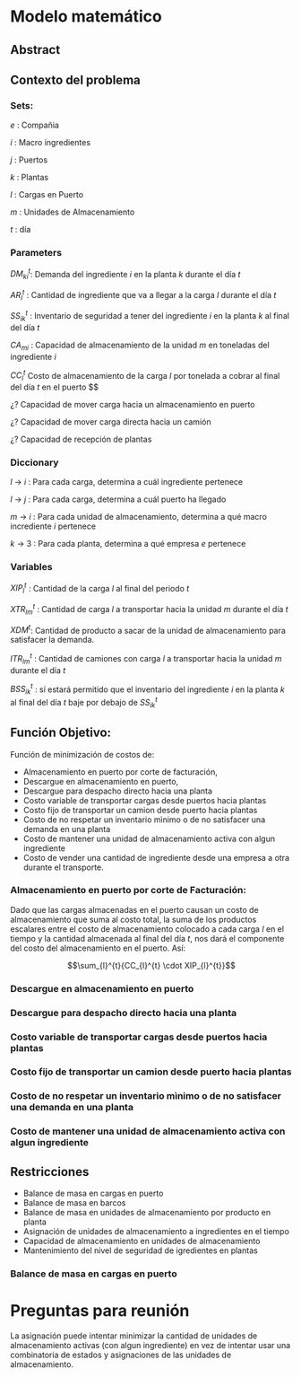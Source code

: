 # Modelo matemático

## Abstract

## Contexto del problema

### Sets:

$e$ : Compañia

$i$ : Macro ingredientes

$j$ : Puertos

$k$ : Plantas

$l$ : Cargas en Puerto

$m$ : Unidades de Almacenamiento

$t$ : día

### Parameters

$DM_{ki}^{t}$: Demanda del ingrediente $i$ en la planta $k$ durante el día $t$

$AR_{l}^{t}$ : Cantidad de ingrediente que va a llegar a la carga $l$ durante el día $t$

$SS_{ik}^{t}$ : Inventario de seguridad a tener del ingrediente $i$ en la planta $k$ al final del día $t$

$CA_{mi}$ : Capacidad de almacenamiento de la unidad $m$ en toneladas del ingrediente $i$

$CC_{l}^{t}$ Costo de almacenamiento de la carga $l$ por tonelada a cobrar al final del día $t$ en el puerto $$

$¿?$ Capacidad de mover carga hacia un almacenamiento en puerto

$¿?$ Capacidad de mover carga directa hacia un camión

$¿?$ Capacidad de recepción de plantas

### Diccionary

$l$ -> $i$ : Para cada carga, determina a cuál ingrediente pertenece

$l$ -> $j$ : Para cada carga, determina a cuál puerto ha llegado

$m$ -> $i$ : Para cada unidad de almacenamiento, determina a qué macro incrediente $i$ pertenece

$k$ -> $3$ : Para cada planta, determina a qué empresa $e$ pertenece

### Variables

$XIP_{l}^{t}$ : Cantidad de la carga $l$ al final del periodo $t$

$XTR_{lm}^{t}$ : Cantidad de carga $l$ a transportar hacia la unidad $m$ durante el día $t$

$XDM_{}^{t}$: Cantidad de producto a sacar de la unidad de almacenamiento para satisfacer la demanda.

$ITR_{lm}^{t}$ : Cantidad de camiones con carga $l$ a transportar hacia la unidad $m$ durante el día $t$

$BSS_{ik}^{t}$ : sí estará permitido que el inventario del ingrediente $i$ en la planta $k$ al final del día $t$ baje por debajo de $SS_{ik}^{t}$

## Función Objetivo:

Función de minimización de costos de:

- Almacenamiento en puerto por corte de facturación,
- Descargue en almacenamiento en puerto,
- Descargue para despacho directo hacia una planta
- Costo variable de transportar cargas desde puertos hacia plantas
- Costo fijo de transportar un camion desde puerto hacia plantas
- Costo de no respetar un inventario mìnimo o de no satisfacer una demanda en una planta
- Costo de mantener una unidad de almacenamiento activa con algun ingrediente
- Costo de vender una cantidad de ingrediente desde una empresa a otra durante el transporte.

### Almacenamiento en puerto por corte de Facturación:

Dado que las cargas almacenadas en el puerto causan un costo de almacenamiento que suma al costo total, la suma de los productos escalares entre el costo de almacenamiento colocado a cada carga $l$ en el tiempo y la cantidad almacenada al final del día $t$, nos dará el componente del costo del almacenamiento en el puerto. Así:

$$\sum_{l}^{t}{CC_{l}^{t} \cdot XIP_{l}^{t}}$$

### Descargue en almacenamiento en puerto

### Descargue para despacho directo hacia una planta

### Costo variable de transportar cargas desde puertos hacia plantas

### Costo fijo de transportar un camion desde puerto hacia plantas

### Costo de no respetar un inventario mìnimo o de no satisfacer una demanda en una planta

### Costo de mantener una unidad de almacenamiento activa con algun ingrediente

## Restricciones

- Balance de masa en cargas en puerto
- Balance de masa en barcos
- Balance de masa en unidades de almacenamiento por producto en planta
- Asignación de unidades de almacenamiento a ingredientes en el tiempo
- Capacidad de almacenamiento en unidades de almacenamiento
- Mantenimiento del nivel de seguridad de igredientes en plantas

### Balance de masa en cargas en puerto

# Preguntas para reunión

La asignación puede intentar minimizar la cantidad de unidades de almacenamiento activas (con algun ingrediente) en vez de intentar usar una combinatoria de estados y asignaciones de las unidades de almacenamiento.
